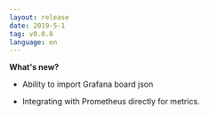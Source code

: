 ```yaml
---
layout: release
date: 2019-5-1
tag: v0.0.8
language: en
---
```


**What's new?**

- Ability to import Grafana board json

* Integrating with Prometheus directly for metrics.

